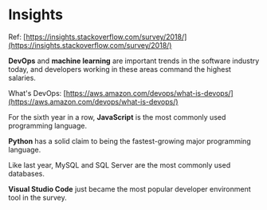 # Insights

Ref: [https://insights.stackoverflow.com/survey/2018/](https://insights.stackoverflow.com/survey/2018/)

**DevOps** and **machine learning** are important trends in the software industry today, and developers working in these areas command the highest salaries.

What's DevOps: [https://aws.amazon.com/devops/what-is-devops/](https://aws.amazon.com/devops/what-is-devops/)

For the sixth year in a row, **JavaScript** is the most commonly used programming language.

**Python** has a solid claim to being the fastest-growing major programming language.

Like last year, MySQL and SQL Server are the most commonly used databases.

**Visual Studio Code** just became the most popular developer environment tool in the survey.

